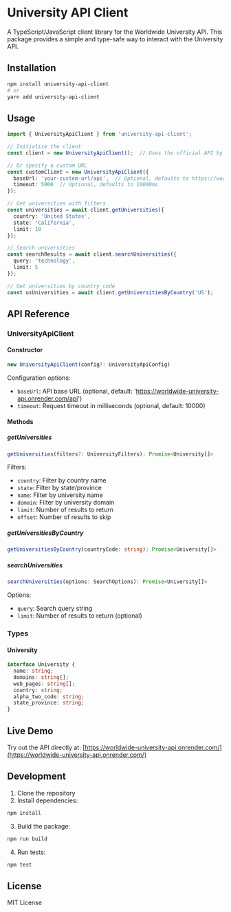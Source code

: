 # University API Client

A TypeScript/JavaScript client library for the Worldwide University API. This package provides a simple and type-safe way to interact with the University API.

## Installation

```bash
npm install university-api-client
# or
yarn add university-api-client
```

## Usage

```typescript
import { UniversityApiClient } from 'university-api-client';

// Initialize the client
const client = new UniversityApiClient();  // Uses the official API by default

// Or specify a custom URL
const customClient = new UniversityApiClient({
  baseUrl: 'your-custom-url/api',  // Optional, defaults to https://worldwide-university-api.onrender.com/api
  timeout: 5000  // Optional, defaults to 10000ms
});

// Get universities with filters
const universities = await client.getUniversities({
  country: 'United States',
  state: 'California',
  limit: 10
});

// Search universities
const searchResults = await client.searchUniversities({
  query: 'technology',
  limit: 5
});

// Get universities by country code
const usUniversities = await client.getUniversitiesByCountry('US');
```

## API Reference

### UniversityApiClient

#### Constructor
```typescript
new UniversityApiClient(config?: UniversityApiConfig)
```

Configuration options:
- `baseUrl`: API base URL (optional, default: 'https://worldwide-university-api.onrender.com/api')
- `timeout`: Request timeout in milliseconds (optional, default: 10000)

#### Methods

##### getUniversities
```typescript
getUniversities(filters?: UniversityFilters): Promise<University[]>
```

Filters:
- `country`: Filter by country name
- `state`: Filter by state/province
- `name`: Filter by university name
- `domain`: Filter by university domain
- `limit`: Number of results to return
- `offset`: Number of results to skip

##### getUniversitiesByCountry
```typescript
getUniversitiesByCountry(countryCode: string): Promise<University[]>
```

##### searchUniversities
```typescript
searchUniversities(options: SearchOptions): Promise<University[]>
```

Options:
- `query`: Search query string
- `limit`: Number of results to return (optional)

### Types

#### University
```typescript
interface University {
  name: string;
  domains: string[];
  web_pages: string[];
  country: string;
  alpha_two_code: string;
  state_province: string;
}
```

## Live Demo

Try out the API directly at: [https://worldwide-university-api.onrender.com/](https://worldwide-university-api.onrender.com/)

## Development

1. Clone the repository
2. Install dependencies:
```bash
npm install
```

3. Build the package:
```bash
npm run build
```

4. Run tests:
```bash
npm test
```

## License

MIT License 